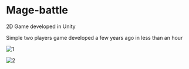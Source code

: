 # Mage-battle
2D Game developed in Unity


Simple two players game developed a few years ago in less than an hour

![1](https://user-images.githubusercontent.com/35507715/99904772-d3eb4700-2cd5-11eb-8454-70950c1bc2bc.png)

![2](https://user-images.githubusercontent.com/35507715/99904771-d352b080-2cd5-11eb-91bb-159b917ce87d.png)
